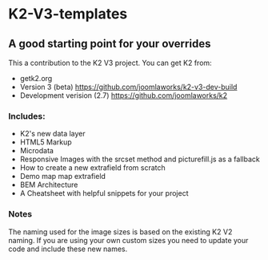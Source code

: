 # K2-V3-templates
## A good starting point for your overrides

This a contribution to the K2 V3 project.
You can get K2 from: 
- getk2.org
- Version 3 (beta) https://github.com/joomlaworks/k2-v3-dev-build
- Development verision (2.7) https://github.com/joomlaworks/k2

### Includes:
- K2's new data layer
- HTML5 Markup
- Microdata
- Responsive Images with the srcset method and picturefill.js as a fallback
- How to create a new extrafield from scratch
- Demo map map extrafield
- BEM Architecture
- A Cheatsheet with helpful snippets for your project

### Notes
The naming used for the image sizes is based on the existing K2 V2 naming. If you are using your own custom sizes you need to update your code and include these new names.
